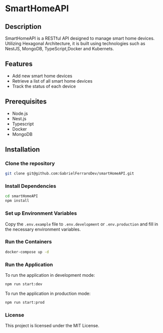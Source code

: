 # SmartHomeAPI

## Description
SmartHomeAPI is a RESTful API designed to manage smart home devices. Utilizing Hexagonal Architecture, it is built using technologies such as NestJS, MongoDB, TypeScript,Docker and Kubernets.

## Features
- Add new smart home devices
- Retrieve a list of all smart home devices
- Track the status of each device

## Prerequisites
- Node.js
- Nest.js
- Typescript
- Docker
- MongoDB

## Installation

### Clone the repository
```bash
git clone git@github.com:GabrielFerraroDev/smartHomeAPI.git
```

### Install Dependencies
```bash
cd smartHomeAPI
npm install
```

### Set up Environment Variables
Copy the `.env.example` file to `.env.development` or `.env.production` and fill in the necessary environment variables.

### Run the Containers
```bash
docker-compose up -d
```
### Run the Application
To run the application in development mode:
```bash
npm run start:dev
```

To run the application in production mode:
```bash
npm run start:prod
```
### License
This project is licensed under the MIT License.


